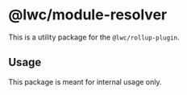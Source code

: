 # @lwc/module-resolver

This is a utility package for the `@lwc/rollup-plugin`.

## Usage

This package is meant for internal usage only.
